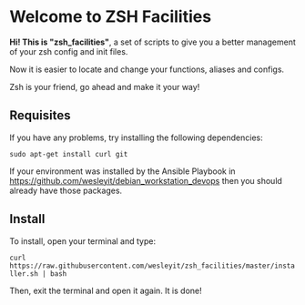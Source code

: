 Welcome to ZSH Facilities
==========================

**Hi! This is "zsh_facilities"**, a set of scripts to
give you a better management of your zsh config and
init files.

Now it is easier to locate and change
your functions, aliases and configs.

Zsh is your friend, go ahead and make it your way!

Requisites
----------

If you have any problems, try installing the following dependencies:

`sudo apt-get install curl git`

If your environment was installed by the Ansible Playbook
in <https://github.com/wesleyit/debian_workstation_devops> then you
should already have those packages.

Install
-------

To install, open your terminal and type:

`curl https://raw.githubusercontent.com/wesleyit/zsh_facilities/master/installer.sh | bash`

Then, exit the terminal and open it again. It is done!
